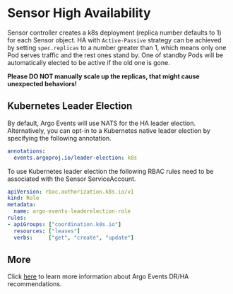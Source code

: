 # Sensor High Availability

Sensor controller creates a k8s deployment (replica number defaults to 1) for
each Sensor object. HA with `Active-Passive` strategy can be achieved by setting
`spec.replicas` to a number greater than 1, which means only one Pod serves
traffic and the rest ones stand by. One of standby Pods will be automatically
elected to be active if the old one is gone.

**Please DO NOT manually scale up the replicas, that might cause unexpected
behaviors!**

## Kubernetes Leader Election

By default, Argo Events will use NATS for the HA leader election. Alternatively,
you can opt-in to a Kubernetes native leader election by specifying the following
annotation.
```yaml
annotations:
  events.argoproj.io/leader-election: k8s
```

To use Kubernetes leader election the following RBAC rules need to be associated
with the Sensor ServiceAccount.
```yaml
apiVersion: rbac.authorization.k8s.io/v1
kind: Role
metadata:
  name: argo-events-leaderelection-role
rules:
- apiGroups: ["coordination.k8s.io"]
  resources: ["leases"]
  verbs:     ["get", "create", "update"]
```

## More

Click [here](../dr_ha_recommendations.md) to learn more information about Argo
Events DR/HA recommendations.
